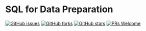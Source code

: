 # SQL for Data Preparation
[![GitHub issues](https://img.shields.io/github/issues/Develop-Packt/SQL-for-Data-Preparation.svg)](https://github.com/Develop-Packt/SQL-for-Data-Preparation/issues)
[![GitHub forks](https://img.shields.io/github/forks/Develop-Packt/SQL-for-Data-Preparation.svg)](https://github.com/Develop-Packt/SQL-for-Data-Preparation/network)
[![GitHub stars](https://img.shields.io/github/stars/Develop-Packt/SQL-for-Data-Preparation.svg)](https://github.com/Develop-Packt/SQL-for-Data-Preparation/stargazers)
[![PRs Welcome](https://img.shields.io/badge/PRs-welcome-brightgreen.svg)](https://github.com/Develop-Packt/SQL-for-Data-Preparation/pulls)
